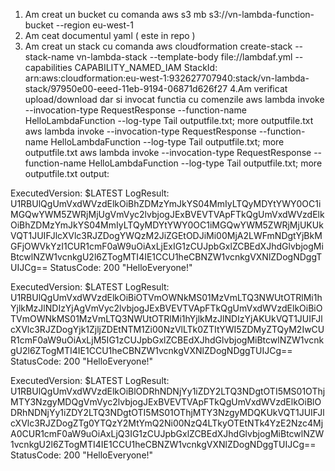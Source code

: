 1. Am creat un bucket cu comanda aws s3 mb s3://vn-lambda-function-bucket --region eu-west-1
2. Am ceat documentul yaml ( este in repo )
3. Am creat un stack cu comanda aws cloudformation create-stack --stack-name vn-lambda-stack --template-body file://lambdaf.yml --capabilities CAPABILITY_NAMED_IAM
StackId: arn:aws:cloudformation:eu-west-1:932627707940:stack/vn-lambda-stack/97950e00-eeed-11eb-9194-06871d626f27
4.Am verificat upload/download dar si invocat functia cu comenzile 
aws lambda invoke --invocation-type RequestResponse --function-name HelloLambdaFunction --log-type Tail outputfile.txt;  more outputfile.txt
aws lambda invoke --invocation-type RequestResponse --function-name HelloLambdaFunction --log-type Tail outputfile.txt;  more outputfile.txt
aws lambda invoke --invocation-type RequestResponse --function-name HelloLambdaFunction --log-type Tail outputfile.txt;  more outputfile.txt
output:

ExecutedVersion: $LATEST
LogResult: U1RBUlQgUmVxdWVzdElkOiBhZDMzYmJkYS04MmIyLTQyMDYtYWY0OC1iMGQwYWM5ZWRjMjUgVmVyc2lvbjogJExBVEVTVApFTkQgUmVxdWVzdElkOiBhZDMzYmJkYS04MmIyLTQyMDYtYWY0OC1iMGQwYWM5ZWRjMjUKUkVQT1JUIFJlcXVlc3RJZDogYWQzM2JiZGEtODJiMi00MjA2LWFmNDgtYjBkMGFjOWVkYzI1CUR1cmF0aW9uOiAxLjExIG1zCUJpbGxlZCBEdXJhdGlvbjogMiBtcwlNZW1vcnkgU2l6ZTogMTI4IE1CCU1heCBNZW1vcnkgVXNlZDogNDggTUIJCg==
StatusCode: 200
"HelloEveryone!"

ExecutedVersion: $LATEST
LogResult: U1RBUlQgUmVxdWVzdElkOiBiOTVmOWNkMS01MzVmLTQ3NWUtOTRlMi1hYjlkMzJlNDIzYjAgVmVyc2lvbjogJExBVEVTVApFTkQgUmVxdWVzdElkOiBiOTVmOWNkMS01MzVmLTQ3NWUtOTRlMi1hYjlkMzJlNDIzYjAKUkVQT1JUIFJlcXVlc3RJZDogYjk1ZjljZDEtNTM1Zi00NzVlLTk0ZTItYWI5ZDMyZTQyM2IwCUR1cmF0aW9uOiAxLjM5IG1zCUJpbGxlZCBEdXJhdGlvbjogMiBtcwlNZW1vcnkgU2l6ZTogMTI4IE1CCU1heCBNZW1vcnkgVXNlZDogNDggTUIJCg==
StatusCode: 200
"HelloEveryone!"

ExecutedVersion: $LATEST
LogResult: U1RBUlQgUmVxdWVzdElkOiBlODRhNDNjYy1iZDY2LTQ3NDgtOTI5MS01OThjMTY3NzgyMDQgVmVyc2lvbjogJExBVEVTVApFTkQgUmVxdWVzdElkOiBlODRhNDNjYy1iZDY2LTQ3NDgtOTI5MS01OThjMTY3NzgyMDQKUkVQT1JUIFJlcXVlc3RJZDogZTg0YTQzY2MtYmQ2Ni00NzQ4LTkyOTEtNTk4YzE2Nzc4MjA0CUR1cmF0aW9uOiAxLjQ3IG1zCUJpbGxlZCBEdXJhdGlvbjogMiBtcwlNZW1vcnkgU2l6ZTogMTI4IE1CCU1heCBNZW1vcnkgVXNlZDogNDggTUIJCg==
StatusCode: 200
"HelloEveryone!"



